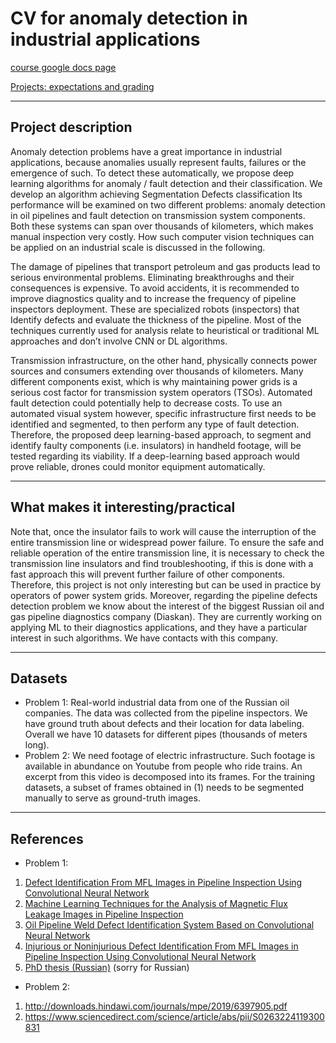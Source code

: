 # CV for anomaly detection in industrial applications
[course google docs page](https://docs.google.com/document/d/1Kfa2MqIbNjHhnIZh8IsWokxnxm_1fJlOVxl7n_KqTJg/edit)

[Projects: expectations and grading](https://skoltech.instructure.com/courses/2471/discussion_topics/11936)
_______
## Project description 
Anomaly detection problems have a great importance in industrial applications, because anomalies usually represent faults, failures or the emergence of such. To detect these automatically, we propose deep learning algorithms for anomaly / fault detection and their classification. We develop an algorithm achieving
Segmentation
Defects classification
Its performance will be examined on two different problems: anomaly detection in oil pipelines and fault detection on transmission system components. Both these systems can span over thousands of kilometers, which makes manual inspection very costly. How such computer vision techniques can be applied on an industrial scale is discussed in the following.

The damage of pipelines that transport petroleum and gas products lead to serious environmental problems. Eliminating breakthroughs and their consequences is expensive. To avoid accidents, it is recommended to improve diagnostics quality and to increase the frequency of pipeline inspectors deployment. These are specialized robots (inspectors) that Identify defects and evaluate the thickness of the pipeline. Most of the techniques currently used for analysis relate to heuristical or traditional ML approaches and don’t involve CNN or DL algorithms.

Transmission infrastructure, on the other hand, physically connects power sources and consumers extending over thousands of kilometers. Many different components exist, which is why maintaining power grids is a serious cost factor for transmission system operators (TSOs). Automated fault detection could potentially help to decrease costs. To use an automated visual system however, specific infrastructure first needs to be identified and segmented, to then perform any type of fault detection. Therefore, the proposed deep learning-based approach, to segment and identify faulty components (i.e. insulators) in handheld footage, will be tested regarding its viability. If a deep-learning based approach would prove reliable, drones could monitor equipment automatically.
_______
## What makes it interesting/practical
Note that, once the insulator fails to work will cause the interruption of the entire transmission line or widespread power failure. To ensure the safe and reliable operation of the entire transmission line, it is necessary to check the transmission line insulators and find troubleshooting, if this is done with a fast approach this will prevent further failure of other components. Therefore, this project is not only interesting but can be used in practice by operators of power system grids. 
Moreover, regarding the pipeline defects detection problem we know about the interest of the biggest Russian oil and gas pipeline diagnostics company (Diaskan). They are currently working on applying ML to their diagnostics applications, and they have a particular interest in such algorithms. We have contacts with this company.
_______
## Datasets
- Problem 1: Real-world industrial data from one of the Russian oil companies. The data was collected from the pipeline inspectors. We have ground truth about defects and their location for data labeling. Overall we have 10 datasets for different pipes (thousands of meters long).  
- Problem 2: We need footage of electric infrastructure. Such footage is available in abundance on Youtube from people who ride trains. An excerpt from this video is decomposed into its frames. For the training datasets, a subset of frames obtained in (1) needs to be segmented manually to serve as ground-truth images.
_______
## References
- Problem 1:  
1. [Defect Identification From MFL Images in Pipeline Inspection Using Convolutional Neural Network](https://ieeexplore.ieee.org/abstract/document/7878530?casa_token=v8fBoUaNFNsAAAAA:RGckea71AAcnLfNQe_vbXwjShEcaXELcaWurOf2P9RAzqycMb_RpU2A9gX09uAW-6KLIqpir-9tS4A)
2. [Machine Learning Techniques for the Analysis of Magnetic Flux Leakage Images in Pipeline Inspection](https://ieeexplore.ieee.org/document/5170224)
3. [Oil Pipeline Weld Defect Identification System Based on Convolutional Neural Network](http://itiis.org/digital-library/23389)
4. [Injurious or Noninjurious Defect Identification From MFL Images in Pipeline Inspection Using Convolutional Neural Network](https://ieeexplore.ieee.org/abstract/document/7878530?casa_token=v8fBoUaNFNsAAAAA:RGckea71AAcnLfNQe_vbXwjShEcaXELcaWurOf2P9RAzqycMb_RpU2A9gX09uAW-6KLIqpir-9tS4A)
5. [PhD thesis (Russian)](http://www.niiin.ru/upload/medialibrary/87d/87dab48dd2ec60910d4215fadbedcda6.pdf) (sorry for Russian)

- Problem 2:
1. http://downloads.hindawi.com/journals/mpe/2019/6397905.pdf
2. https://www.sciencedirect.com/science/article/abs/pii/S0263224119300831

